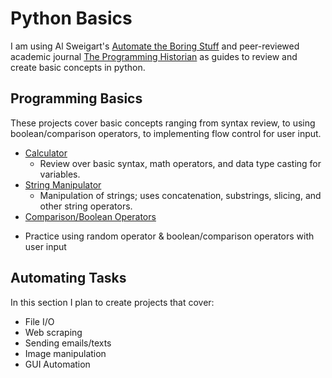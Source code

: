 # Python Basics
I am using Al Sweigart's [Automate the Boring Stuff](https://automatetheboringstuff.com/#toc) and peer-reviewed academic journal [The Programming Historian](http://programminghistorian.org/en/lessons/) as guides to review and create basic concepts in python.

## Programming Basics
These projects cover basic concepts ranging from syntax review, to using boolean/comparison operators, to implementing flow control for user input.

* [Calculator](Python-Basics/1-Programming-Basics/Calculator.py)
  - Review over basic syntax, math operators, and data type casting for variables.
* [String Manipulator](Python-Basics/1-Programming-Basics/StringManipulation.py)
  - Manipulation of strings; uses concatenation, substrings, slicing, and other string operators.
* [Comparison/Boolean Operators](Python-Basics/1-Programming-Basics/Comparison.py)
- Practice using random operator & boolean/comparison operators with user input

## Automating Tasks
In this section I plan to create projects that cover:
- File I/O
- Web scraping
- Sending emails/texts
- Image manipulation
- GUI Automation
